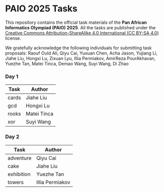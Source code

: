 # PAIO 2025 Tasks

This repository contains the official task materials of the **Pan African Informatics Olympiad (PAIO) 2025**. All the tasks are published under the [Creative Commons Attribution-ShareAlike 4.0 International (CC BY-SA 4.0)](http://en.wikipedia.org/wiki/Creative_Commons_license) license.

We gratefully acknowledge the following individuals for submitting task proposals: Raouf Ould Ali, Qiyu Cai, Yuxuan Chen, Acha Jason, Yujiang Li, Jiahe Liu, Hongxi Lu, Zixuan Lyu, Illia Permiakov, AmirReza PourAkhavan, Yuezhe Tan, Matei Tinca, Demao Wang, Suyi Wang, Di Zhao

### Day 1

| Task  | Author      |
| ----- | ----------- |
| cards | Jiahe Liu   |
| gcd   | Hongxi Lu   |
| rooks | Matei Tinca |
| xor   | Suyi Wang   |

### Day 2

| Task       | Author          |
| ---------- | --------------- |
| adventure  | Qiyu Cai        |
| cake       | Jiahe Liu       |
| exhibition | Yuezhe Tan      |
| towers     | Illia Permiakov |

